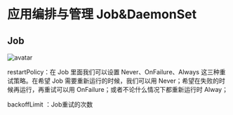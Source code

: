 # 应用编排与管理 Job&DaemonSet

## Job

![avatar](https://images.gitbook.cn/FlJHcV-dW9UFVax6IaehPYtKCld-)

restartPolicy：在 Job 里面我们可以设置 Never、OnFailure、Always 这三种重试策略。在希望 Job 需要重新运行的时候，我们可以用 Never；希望在失败的时候再运行，再重试可以用 OnFailure；或者不论什么情况下都重新运行时 Alway；

backoffLimit ：Job重试的次数

